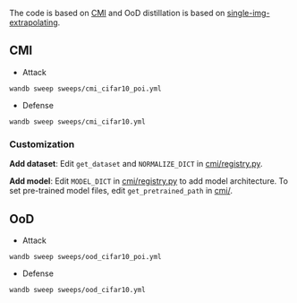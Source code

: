 The code is based on [CMI](https://github.com/zju-vipa/CMI) and OoD distillation is based on [single-img-extrapolating](https://github.com/yukimasano/single-img-extrapolating).


## CMI

* Attack
```shell
wandb sweep sweeps/cmi_cifar10_poi.yml
```
* Defense
```shell
wandb sweep sweeps/cmi_cifar10.yml
```


### Customization

**Add dataset**:
Edit `get_dataset` and `NORMALIZE_DICT` in [cmi/registry.py](cmi/registry.py).

**Add model**: Edit `MODEL_DICT` in [cmi/registry.py](cmi/registry.py) to add model architecture.
To set pre-trained model files, edit `get_pretrained_path` in [cmi/](cmi/utils/config.py).


## OoD

* Attack
```shell
wandb sweep sweeps/ood_cifar10_poi.yml
```
* Defense
```shell
wandb sweep sweeps/ood_cifar10.yml
```
